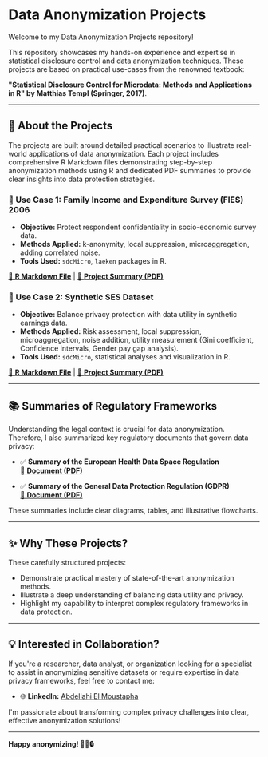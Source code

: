 # Data Anonymization Projects

Welcome to my Data Anonymization Projects repository!

This repository showcases my hands-on experience and expertise in statistical disclosure control and data anonymization techniques. These projects are based on practical use-cases from the renowned textbook:

**"Statistical Disclosure Control for Microdata: Methods and Applications in R" by Matthias Templ (Springer, 2017)**.

---

## 🚀 About the Projects

The projects are built around detailed practical scenarios to illustrate real-world applications of data anonymization. Each project includes comprehensive R Markdown files demonstrating step-by-step anonymization methods using R and dedicated PDF summaries to provide clear insights into data protection strategies.

### 📌 Use Case 1: Family Income and Expenditure Survey (FIES) 2006
- **Objective:** Protect respondent confidentiality in socio-economic survey data.
- **Methods Applied:** k-anonymity, local suppression, microaggregation, adding correlated noise.
- **Tools Used:** `sdcMicro`, `laeken` packages in R.

[🔗 **R Markdown File**](Abdellahi_usecase1_Rmarkdown.Rmd) | [📄 **Project Summary (PDF)**](Abdellahi_Usecase1_PDF.pdf)

### 📌 Use Case 2: Synthetic SES Dataset
- **Objective:** Balance privacy protection with data utility in synthetic earnings data.
- **Methods Applied:** Risk assessment, local suppression, microaggregation, noise addition, utility measurement (Gini coefficient, Confidence intervals, Gender pay gap analysis).
- **Tools Used:** `sdcMicro`, statistical analyses and visualization in R.

[🔗 **R Markdown File**](Abdellahi_usecase2_Rmarkdown.Rmd) | [📄 **Project Summary (PDF)**](Abdellahi_Usecase2_PDF.pdf)

---

## 📚 Summaries of Regulatory Frameworks

Understanding the legal context is crucial for data anonymization. Therefore, I also summarized key regulatory documents that govern data privacy:

- ✅ **Summary of the European Health Data Space Regulation**  
  [📄 **Document (PDF)**](Summary%20of%20the%20European%20Health%20Data%20Space%20Regulation.pdf)

- ✅ **Summary of the General Data Protection Regulation (GDPR)**  
  [📄 **Document (PDF)**](Summary%20of%20the%20General%20Data%20Protection%20Regulation.pdf)

These summaries include clear diagrams, tables, and illustrative flowcharts.

---

## ✨ Why These Projects?

These carefully structured projects:
- Demonstrate practical mastery of state-of-the-art anonymization methods.
- Illustrate a deep understanding of balancing data utility and privacy.
- Highlight my capability to interpret complex regulatory frameworks in data protection.

---

## 💡 Interested in Collaboration?

If you're a researcher, data analyst, or organization looking for a specialist to assist in anonymizing sensitive datasets or require expertise in data privacy frameworks, feel free to contact me:

- 🌐 **LinkedIn:** [Abdellahi El Moustapha](https://linkedin.com/in/abmstpha)

I'm passionate about transforming complex privacy challenges into clear, effective anonymization solutions!

---


**Happy anonymizing! 👨‍💻🔒**
